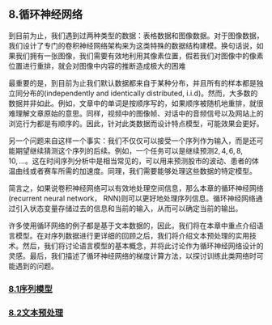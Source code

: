 ## 8.循环神经网络
到目前为止，我们遇到过两种类型的数据：表格数据和图像数据。对于图像数据，我们设计了专门的卷积神经网络架构来为这类特殊的数据结构建模。换句话说，如果我们拥有一张图像，我们需要有效地利用其像素位置，假若我们对图像中的像素位置进行重排，就会对图像中内容的推断造成极大的困难

最重要的是，到目前为止我们默认数据都来自于某种分布，并且所有的样本都是独立同分布的(independently and identically distributed, i.i.d)。然而，大多数的数据并非如此。例如，文章中的单词是按顺序写的，如果顺序被随机地重排，就很难理解文章原始的意思。同样，视频中的图像帧、对话中的音频信号以及网站上的浏览行为都是有顺序的。因此，针对此类数据而设计特点模型，可能效果会更好。

另一个问题来自这样一个事实：我们不仅仅可以接受一个序列作为输入，而是还可能期望继续猜测这个序列的后续。例如，一个任务可以是继续预测$2, 4, 6, 8, 10, ...$。这在时间序列分析中是相当常见的，可以用来预测股市的波动、患者的体温曲线或者赛车所需的加速度。同理，我们需要能够处理这些数据的特定模型。

简言之，如果说卷积神经网络可以有效地处理空间信息，那么本章的循环神经网络(recurrent neural network， RNN)则可以更好地处理序列信息。循环神经网络通过引入状态变量存储过去的信息和当前的输入，从而可以确定当前的输出。

许多使用循环网络的例子都是基于文本数据的，因此，我们将在本章中重点介绍语言模型。在对序列数据进行更详细的回顾之后，我们将介绍文本预处理的实用技术。然后，我们将讨论语言模型的基本概念，并将此讨论作为循环神经网络设计的灵感。最后，我们描述了循环神经网络的梯度计算方法，以探讨训练此类网络时可能遇到的问题。


### [8.1序列模型](./8_1.ipynb)
### [8.2文本预处理](./8_2.ipynb)